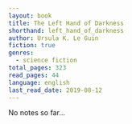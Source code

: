 ```yaml
---
layout: book
title: The Left Hand of Darkness
shorthand: left_hand_of_darkness
author: Ursula K. Le Guin
fiction: true
genres:
  - science fiction
total_pages: 323
read_pages: 44
language: english
last_read_date: 2019-08-12
---
```

No notes so far...
